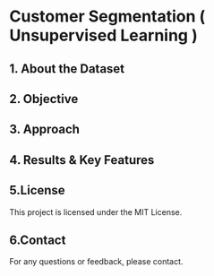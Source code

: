 # Customer Segmentation ( Unsupervised Learning )
## 1. About the Dataset

## 2. Objective

## 3. Approach

## 4. Results & Key Features


## 5.License
This project is licensed under the MIT License.

## 6.Contact
For any questions or feedback, please contact.
